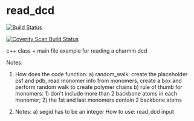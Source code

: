 read_dcd
========

[![Build Status](https://travis-ci.org/FHedin/read_dcd.svg?branch=master)](https://travis-ci.org/FHedin/read_dcd)

<a href="https://scan.coverity.com/projects/4505">
  <img alt="Coverity Scan Build Status"
         src="https://scan.coverity.com/projects/4505/badge.svg"/>
</a>

c++ class + main file example for reading a charmm dcd

Notes:
1. How does the code function:
   a) random_walk: create the placeholder psf and pdb, read monomer info from monomers, create a box and perform random walk to create polymer chains
   b) rule of thumb for monomers: 1) don't include more than 2 backbone atoms in each monomer;
				  2) the 1st and last monomers contain 2 backbone atoms

2. Notes:
   a) segid has to be an integer
How to use:
read_dcd input 
